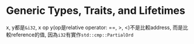 # Generic Types, Traits, and Lifetimes
x, y都是`&i32`, x op y(op是relative operator: ==, >, <)不是比較address,
而是比較reference的值, 因為`i32`有實作`std::cmp::PartialOrd`
